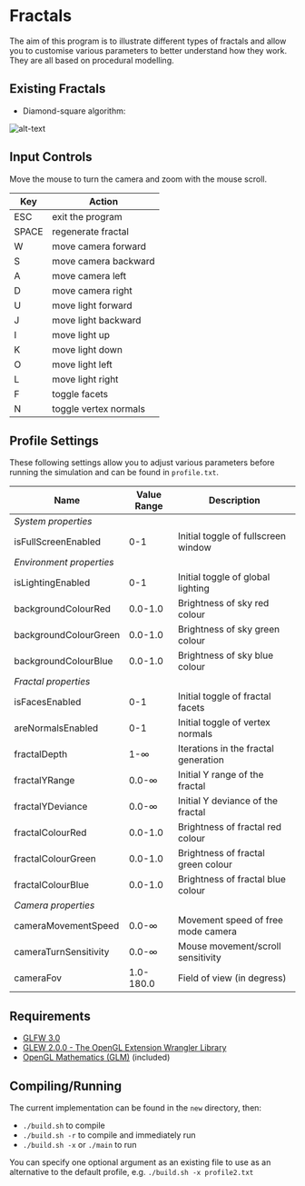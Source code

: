 # Fractals

The aim of this program is to illustrate different types of fractals and allow you to customise various parameters to better understand how they work. They are all based on procedural modelling.

## Existing Fractals

* Diamond-square algorithm:

![alt-text](https://github.com/nbetts/fractals/tree/master/new/images/D-S_fractal_screenshot.png "Diamond-square algorithm image example")

## Input Controls

Move the mouse to turn the camera and zoom with the mouse scroll.

| Key   | Action                |
|-------|-----------------------|
| ESC   | exit the program      |
| SPACE | regenerate fractal    |
| W     | move camera forward   |
| S     | move camera backward  |
| A     | move camera left      |
| D     | move camera right     |
| U     | move light forward    |
| J     | move light backward   |
| I     | move light up         |
| K     | move light down       |
| O     | move light left       |
| L     | move light right      |
| F     | toggle facets         |
| N     | toggle vertex normals |

## Profile Settings
These following settings allow you to adjust various parameters before running the simulation and can be found in `profile.txt`.

| Name                    | Value Range | Description                         |
|-------------------------|-------------|-------------------------------------|
|_System properties_      |                                                  ||
|isFullScreenEnabled      | 0-1       | Initial toggle of fullscreen window   |
|_Environment properties_ |                                                  ||
|isLightingEnabled        | 0-1       | Initial toggle of global lighting     |
|backgroundColourRed      | 0.0-1.0   | Brightness of sky red colour          |
|backgroundColourGreen    | 0.0-1.0   | Brightness of sky green colour        |
|backgroundColourBlue     | 0.0-1.0   | Brightness of sky blue colour         |
|_Fractal properties_     |                                                  ||
|isFacesEnabled           | 0-1       | Initial toggle of fractal facets      |
|areNormalsEnabled        | 0-1       | Initial toggle of vertex normals      |
|fractalDepth             | 1-∞       | Iterations in the fractal generation  |
|fractalYRange            | 0.0-∞     | Initial Y range of the fractal        |
|fractalYDeviance         | 0.0-∞     | Initial Y deviance of the fractal     |
|fractalColourRed         | 0.0-1.0   | Brightness of fractal red colour      |
|fractalColourGreen       | 0.0-1.0   | Brightness of fractal green colour    |
|fractalColourBlue        | 0.0-1.0   | Brightness of fractal blue colour     |
|_Camera properties_      |                                                  ||
|cameraMovementSpeed      | 0.0-∞     | Movement speed of free mode camera    |
|cameraTurnSensitivity    | 0.0-∞     | Mouse movement/scroll sensitivity     |
|cameraFov                | 1.0-180.0 | Field of view (in degress)            |

## Requirements

* [GLFW 3.0](https://github.com/glfw/glfw)
* [GLEW 2.0.0 - The OpenGL Extension Wrangler Library](https://github.com/nigels-com/glew)
* [OpenGL Mathematics (GLM)](https://github.com/g-truc/glm) (included)

## Compiling/Running

The current implementation can be found in the `new` directory, then:

* `./build.sh` to compile
* `./build.sh -r` to compile and immediately run
* `./build.sh -x` or `./main` to run

You can specify one optional argument as an existing file to use as an alternative to the default profile, e.g. `./build.sh -x profile2.txt`
